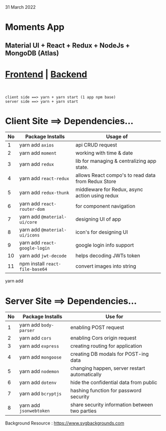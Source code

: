 31 March 2022 

# Moments App 

## Material UI + React + Redux + NodeJs + MongoDB (Atlas)

# [Frontend](https://moments-app-bd.netlify.app) | [Backend](https://moments-app-bd.herokuapp.com) 

<br/>

```
client side ==> yarn + yarn start (1 app npm base)
server side ==> yarn + yarn start 
```

# Client Site ==> Dependencies...

|No| Package Installs       | Usage of                                          |
|--|------------------------|---------------------------------------------------|
| 1| yarn add `axios`       | api CRUD request                                  |
| 2| yarn add `moment`      | working with time & date                          |
| 3| yarn add `redux`       | lib for managing & centralizing app state.        |
| 4| yarn add `react-redux` | allows React compo's to read data from Redux Store|
| 5| yarn add `redux-thunk` | middleware for Redux, async action using redux    |
| 6| yarn add `react-router-dom`    | for component navigation                  |
| 7| yarn add `@material-ui/core`   | designing UI of app                       |
| 8| yarn add `@material-ui/icons`  | icon's for designing UI                   |
| 9| yarn add `react-google-login`  | google login info support                 |
|10| yarn add `jwt-decode`          | helps decoding JWTs token                 |
|11| npm install `react-file-base64`| convert images into string                |


yarn add 
<br/>

# Server Site ==> Dependencies...

|No| Package Installs       | Use for                                       |
|--|------------------------|-----------------------------------------------|
|1 | yarn add `body-parser` | enabling POST request                         |
|2 | yarn add `cors`        | enabling Cors origin request                  |
|3 | yarn add `express`     | creating routing for application              |
|4 | yarn add `mongoose`    | creating DB modals for POST-ing data          |
|5 | yarn add `nodemon`     | changing happen, server restart automatically |
|6 | yarn add `dotenv`      | hide the confidential data from public        |
|7 | yarn add `bcryptjs`    | hashing function for password security        |
|8 | yarn add `jsonwebtoken`| share security information between two parties|


Background Resource : https://www.svgbackgrounds.com